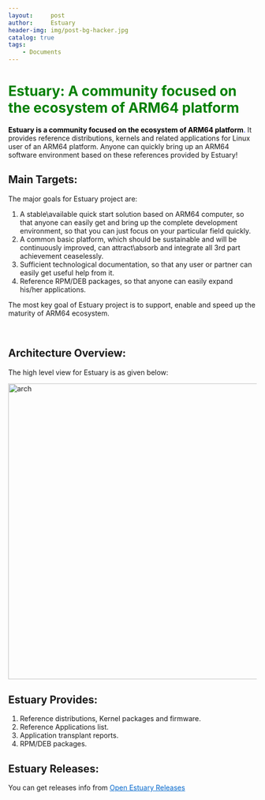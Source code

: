 ```yaml
---
layout:     post
author:     Estuary
header-img: img/post-bg-hacker.jpg
catalog: true
tags:
    - Documents
---
```


<h1><span style="color: #008000;"><strong>Estuary: A community focused on the ecosystem of ARM64 platform<a href="">
</a></strong></span></h1>
<span style="color: #0000ff;"><span style="color: #000000;"><strong>Estuary is a community focused on the ecosystem of ARM64 platform</strong></span>.</span> It provides reference distributions, kernels and related applications for Linux user of an ARM64 platform. Anyone can quickly bring up an ARM64 software environment based on these references provided by Estuary!


<h2>Main Targets:</h2>
<p class="disqus">The major goals for Estuary project are:</p>

<ol class="disqus">
    <li>A stable\available quick start solution based on ARM64 computer, so that anyone can easily get and bring up the complete development environment, so that you can just focus on your particular field quickly.</li>
    <li>A common basic platform, which should be sustainable and will be continuously improved, can attract\absorb and integrate all 3rd part achievement ceaselessly.</li>
    <li>Sufficient technological documentation, so that any user or partner can easily get useful help from it.</li>
    <li>Reference RPM/DEB packages, so that anyone can easily expand his/her applications.</li>
</ol>
The most key goal of Estuary project is to support, enable and speed up the maturity of ARM64 ecosystem.

&nbsp;
<h2>Architecture Overview:</h2>
<p class="disqus">The high level view for Estuary is as given below:</p>
<p class="disqus"><img class="aligncenter size-large wp-image-1562" src="https://code.huawei.com/Open-Estuary-OS/Open-Estuary-Basic-Info/blob/master/Materials/Estuary-Overview.JPG" alt="arch" width="1024" height="600" /></p>

<h2>Estuary Provides:</h2>
<ol class="disqus">
    <li>Reference distributions, Kernel packages and firmware.</li>
    <li>Reference Applications list.</li>
    <li>Application transplant reports.</li>
    <li>RPM/DEB packages.</li>
</ol>

<h2>Estuary Releases:</h2>
<p class="disqus">You can get releases info from <span style="color: #0066cc;"><a style="color: #0066cc;" href="https://open-estuary.github.io/2019/09/16/releases/" >Open Estuary Releases</a></span> </p>
